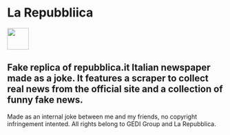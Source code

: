 # La Repubbliica
<img style="height: 50px;" src="">

Fake replica of repubblica.it Italian newspaper made as a joke.
It features a scraper to collect real news from the official site and a collection of funny fake news.
---
Made as an internal joke between me and my friends, no copyright infringement intented.
All rights belong to GEDI Group and La Repubblica.
